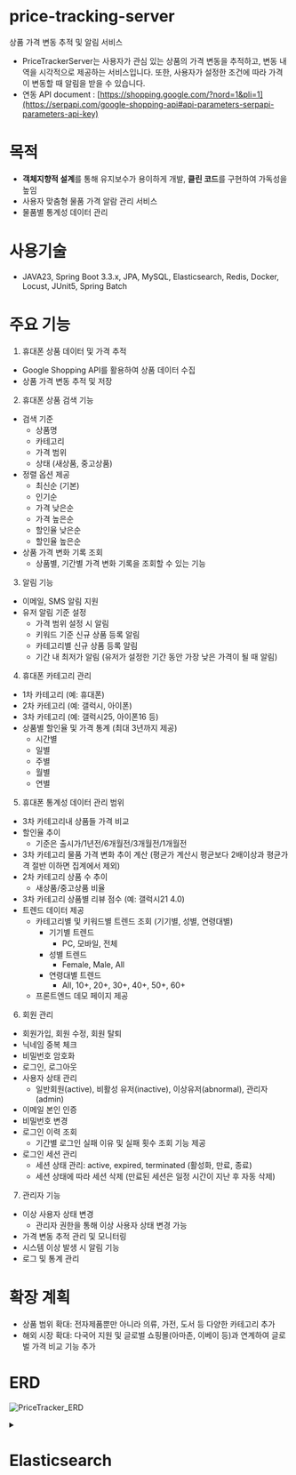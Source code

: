 # price-tracking-server
상품 가격 변동 추적 및 알림 서비스
- PriceTrackerServer는 사용자가 관심 있는 상품의 가격 변동을 추적하고, 변동 내역을 시각적으로 제공하는 서비스입니다. 또한, 사용자가 설정한 조건에 따라 가격이 변동할 때 알림을 받을 수 있습니다.
- 연동 API document : [https://shopping.google.com/?nord=1&pli=1](https://serpapi.com/google-shopping-api#api-parameters-serpapi-parameters-api-key)

# 목적
- **객체지향적 설계**를 통해 유지보수가 용이하게 개발, **클린 코드**를 구현하여 가독성을 높임
- 사용자 맞춤형 물품 가격 알람 관리 서비스
- 물품별 통계성 데이터 관리

# 사용기술
- JAVA23, Spring Boot 3.3.x, JPA, MySQL, Elasticsearch, Redis, Docker, Locust, JUnit5, Spring Batch

# 주요 기능
1. 휴대폰 상품 데이터 및 가격 추적
- Google Shopping API를 활용하여 상품 데이터 수집
- 상품 가격 변동 추적 및 저장
2. 휴대폰 상품 검색 기능
- 검색 기준
  - 상품명
  - 카테고리
  - 가격 범위
  - 상태 (새상품, 중고상품)
- 정렬 옵션 제공
  - 최신순 (기본)
  - 인기순
  - 가격 낮은순
  - 가격 높은순
  - 할인율 낮은순
  - 할인율 높은순
- 상품 가격 변화 기록 조회
  - 상품별, 기간별 가격 변화 기록을 조회할 수 있는 기능
3. 알림 기능
- 이메일, SMS 알림 지원
- 유저 알림 기준 설정
  - 가격 범위 설정 시 알림
  - 키워드 기준 신규 상품 등록 알림
  - 카테고리별 신규 상품 등록 알림
  - 기간 내 최저가 알림 (유저가 설정한 기간 동안 가장 낮은 가격이 될 때 알림)
4. 휴대폰 카테고리 관리
- 1차 카테고리 (예: 휴대폰)
- 2차 카테고리 (예: 갤럭시, 아이폰)
- 3차 카테고리 (예: 갤럭시25, 아이폰16 등) 
- 상품별 할인율 및 가격 통계 (최대 3년까지 제공)
  - 시간별
  - 일별
  - 주별
  - 월별
  - 연별
5. 휴대폰 통계성 데이터 관리 범위
- 3차 카테고리내 상품들 가격 비교
- 할인율 추이
  - 기준은 출시가/1년전/6개월전/3개월전/1개월전
- 3차 카테고리 물품 가격 변화 추이 계산
  (평균가 계산시 평균보다 2배이상과 평균가격 절반 이하면 집계에서 제외)
- 2차 카테고리 상품 수 추이
  - 새상품/중고상품 비율
- 3차 카테고리 상품별 리뷰 점수 (예: 갤럭시21 4.0)
- 트렌드 데이터 제공
  - 카테고리별 및 키워드별 트렌드 조회 (기기별, 성별, 연령대별)
    - 기기별 트렌드
      - PC, 모바일, 전체
    - 성별 트렌드
      - Female, Male, All
    - 연령대별 트렌드
      - All, 10+, 20+, 30+, 40+, 50+, 60+
  - 프론트엔드 데모 페이지 제공
6. 회원 관리
- 회원가입, 회원 수정, 회원 탈퇴
- 닉네임 중복 체크
- 비밀번호 암호화
- 로그인, 로그아웃
- 사용자 상태 관리
  - 일반회원(active), 비활성 유저(inactive), 이상유저(abnormal), 관리자(admin)
- 이메일 본인 인증
- 비밀번호 변경
- 로그인 이력 조회
  - 기간별 로그인 실패 이유 및 실패 횟수 조회 기능 제공
- 로그인 세션 관리
  - 세션 상태 관리: active, expired, terminated (활성화, 만료, 종료)
  - 세션 상태에 따라 세션 삭제 (만료된 세션은 일정 시간이 지난 후 자동 삭제)
7. 관리자 기능
- 이상 사용자 상태 변경
  - 관리자 권한을 통해 이상 사용자 상태 변경 가능
- 가격 변동 추적 관리 및 모니터링
- 시스템 이상 발생 시 알림 기능
- 로그 및 통계 관리
  
# 확장 계획
- 상품 범위 확대: 전자제품뿐만 아니라 의류, 가전, 도서 등 다양한 카테고리 추가
- 해외 시장 확대: 다국어 지원 및 글로벌 쇼핑몰(아마존, 이베이 등)과 연계하여 글로벌 가격 비교 기능 추가

# ERD
![PriceTracker_ERD](https://github.com/user-attachments/assets/ac394f0c-2a7f-418e-a982-0980fbc36aad)


<details>
  <summary><h1 id="elasticsearch">Elasticsearch</h1></summary>
  <details>
    <summary><h2> productId API 문서</h2></summary>
    <img src="https://github.com/user-attachments/assets/a0b626e7-15a4-4709-b103-1d5684f2aec3" alt="price_tracking_server_elasticsearch_productId" />
      <details open>
        <summary><h2>productId Index mapping 정보</h2></summary>
  
  <pre><code>
  {
    "mappings": {
      "properties": {
        "productId": {
          "type": "keyword"
        },
        "googleProductId": {
          "type": "keyword"
        },
        "productName": {
          "type": "text",
          "fields": {
            "keyword": {
              "type": "keyword"
            }
          }
        },
        "url": {
          "type": "keyword"
        },
        "originalPrice": {
          "type": "double"
        },
        "discountRate": {
          "type": "double"
        },
        "discountPrice": {
          "type": "double"
        },
        "shippingFee": {
          "type": "double"
        },
        "currency": {
          "type": "keyword"
        },
        "status": {
          "type": "keyword"
        },
        "createdAt": {
          "type": "date"
        },
        "categories": {
          "type": "nested",
          "properties": {
            "categoryName": {
              "type": "keyword"
            },
            "categoryLevel": {
              "type": "integer"
            }
          }
        }
      }
    }
  }
  </code></pre>
  </details>

  <details open>
    <summary><h3>요청 파라미터</h3></summary>
    <table border="1">
  <thead>
    <tr>
      <th>파라미터</th>
      <th>타입</th>
      <th>필수 여부</th>
      <th>설명</th>
    </tr>
  </thead>
  <tbody>
    <tr>
      <td>productId</td>
      <td>keyword</td>
      <td>✅ 필수</td>
      <td>상품의 고유 ID (검색 기준)</td>
    </tr>
    <tr>
      <td>googleProductId</td>
      <td>keyword</td>
      <td>✅ 필수</td>
      <td>Google 상품 ID (검색 기준)</td>
    </tr>
    <tr>
      <td>productName</td>
      <td>text</td>
      <td>❌ 선택</td>
      <td>상품 이름 (부분 검색 가능)</td>
    </tr>
    <tr>
      <td>url</td>
      <td>keyword</td>
      <td>❌ 선택</td>
      <td>상품 상세 페이지 URL</td>
    </tr>
    <tr>
      <td>originalPrice</td>
      <td>double</td>
      <td>❌ 선택</td>
      <td>원래 가격</td>
    </tr>
    <tr>
      <td>discountRate</td>
      <td>double</td>
      <td>❌ 선택</td>
      <td>할인율 (%) (범위 검색 가능)</td>
    </tr>
    <tr>
      <td>discountPrice</td>
      <td>double</td>
      <td>❌ 선택</td>
      <td>할인 가격 (범위 검색 가능)</td>
    </tr>
    <tr>
      <td>shippingFee</td>
      <td>double</td>
      <td>❌ 선택</td>
      <td>배송비 (범위 검색 가능)</td>
    </tr>
    <tr>
      <td>currency</td>
      <td>keyword</td>
      <td>❌ 선택</td>
      <td>통화 단위 (예: USD, KRW)</td>
    </tr>
    <tr>
      <td>status</td>
      <td>keyword</td>
      <td>❌ 선택</td>
      <td>상품 상태 (예: 새상품, 중고상품)</td>
    </tr>
    <tr>
      <td>createdAt</td>
      <td>date</td>
      <td>❌ 선택</td>
      <td>상품 등록 날짜 (범위 검색 가능)</td>
    </tr>
    <tr>
      <td>categories.categoryName</td>
      <td>keyword</td>
      <td>❌ 선택</td>
      <td>카테고리 이름 (부분 검색 가능)</td>
    </tr>
    <tr>
      <td>categories.categoryLevel</td>
      <td>integer</td>
      <td>❌ 선택</td>
      <td>카테고리 레벨 (1, 2, 3) (범위 검색 가능)</td>
    </tr>
  </tbody>
</table>

  </details>
  <details open><summary><h3>예시 요청</h3></summary>
    <pre><code>
GET /productId/_search
{
  "query": {
    "bool": {
      "must": [
        { "term": { "productId": "P123456" } },
        { "term": { "googleProductId": "13534607668259865762" } },
        { "range": { "createdAt": { "gte": "2025-03-07T00:00:00Z", "lte": "2025-03-07T23:59:59Z" } } },
        { "term": { "status": "새상품" } }
      ]
    }
  }
}
</code></pre>
    
  </details>
  <details open><summary><h3>예시 응답</h3></summary>
    <pre><code>
{
  "hits": {
    "total": { "value": 1, "relation": "eq" },
    "hits": [
      {
        "_index": "productId",
        "_id": "P123456",
        "_source": {
          "productId": "P123456",
          "googleProductId": "13534607668259865762",
          "productName": "갤럭시 25 자급제(네이비, 256GB)",
          "url": "https://www.google.com/shopping/product/1?gl=kr&prds=pid:13534607668259865762",
          "originalPrice": 1126000,
          "discountPrice": 1126000,
          "currency": "KRW",
          "status": "새상품",
          "createdAt": "2025-03-07T06:00:00Z",
          "categories": [
            {
              "categoryName": "휴대폰",
              "categoryLevel": 1
            },
            {
              "categoryName": "갤럭시",
              "categoryLevel": 2
            },
            {
              "categoryName": "갤럭시 25",
              "categoryLevel": 3
            }
          ]
        }
      }
    ]
  }
}
    </code></pre>
    
  </details>
  <details open><summary><h3>응답 파라미터</h3></summary>
    <table>
  <thead>
    <tr>
      <th>파라미터</th>
      <th>타입</th>
      <th>설명</th>
    </tr>
  </thead>
  <tbody>
    <tr>
      <td>productId</td>
      <td>keyword</td>
      <td>상품의 고유 ID</td>
    </tr>
    <tr>
      <td>googleProductId</td>
      <td>keyword</td>
      <td>Google 상품 ID</td>
    </tr>
    <tr>
      <td>productName</td>
      <td>text</td>
      <td>상품 이름 (부분 검색 가능)</td>
    </tr>
    <tr>
      <td>url</td>
      <td>keyword</td>
      <td>상품 상세 페이지 URL</td>
    </tr>
    <tr>
      <td>originalPrice</td>
      <td>double</td>
      <td>원래 가격</td>
    </tr>
    <tr>
      <td>discountRate</td>
      <td>double</td>
      <td>할인율 (%)</td>
    </tr>
    <tr>
      <td>discountPrice</td>
      <td>double</td>
      <td>할인 적용된 가격</td>
    </tr>
    <tr>
      <td>shippingFee</td>
      <td>double</td>
      <td>배송비</td>
    </tr>
    <tr>
      <td>currency</td>
      <td>keyword</td>
      <td>가격의 통화 단위 (예: USD, KRW)</td>
    </tr>
    <tr>
      <td>status</td>
      <td>keyword</td>
      <td>상품 상태 (새상품, 중고상품 등)</td>
    </tr>
    <tr>
      <td>createdAt</td>
      <td>date</td>
      <td>상품 등록 날짜</td>
    </tr>
    <tr>
      <td>categories</td>
      <td>nested</td>
      <td>카테고리 정보 (배열)</td>
    </tr>
    <tr>
      <td>categories.categoryName</td>
      <td>keyword</td>
      <td>카테고리 이름</td>
    </tr>
    <tr>
      <td>categories.categoryLevel</td>
      <td>integer</td>
      <td>카테고리 레벨 (1, 2, 3)</td>
    </tr>
  </tbody>
</table>
  </details>

</details>

  <details><summary><h2>Elacticserach 공통 에러 응답표</h2></summary>
    <table>
  <thead>
    <tr>
      <th>HTTP 상태</th>
      <th>에러 코드</th>
      <th>에러 메시지</th>
    </tr>
  </thead>
  <tbody>
    <tr>
      <td>400</td>
      <td>Bad Request</td>
      <td>잘못된 요청입니다.</td>
    </tr>
    <tr>
      <td>404</td>
      <td>Not Found</td>
      <td>요청된 인덱스를 찾을 수 없습니다.</td>
    </tr>
    <tr>
      <td>500</td>
      <td>Internal Server Error</td>
      <td>서버 내부 오류가 발생했습니다.</td>
    </tr>
    <tr>
      <td>409</td>
      <td>Conflict</td>
      <td>버전 충돌이 발생했습니다.</td>
    </tr>
    <tr>
      <td>403</td>
      <td>Forbidden</td>
      <td>권한이 부족합니다.</td>
    </tr>
  </tbody>
</table>

  </details>
